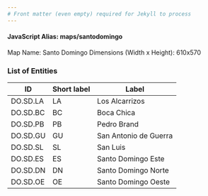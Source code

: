 ```yaml
---
# Front matter (even empty) required for Jekyll to process
---
```


#### JavaScript Alias: maps/santodomingo

Map Name: Santo Domingo
Dimensions (Width x Height): 610x570





### List of Entities

ID | Short label | Label
---|---|---|
DO.SD.LA|LA|Los Alcarrizos
DO.SD.BC|BC|Boca Chica
DO.SD.PB|PB|Pedro Brand
DO.SD.GU|GU|San Antonio de Guerra
DO.SD.SL|SL|San Luis
DO.SD.ES|ES|Santo Domingo Este
DO.SD.DN|DN|Santo Domingo Norte
DO.SD.OE|OE|Santo Domingo Oeste